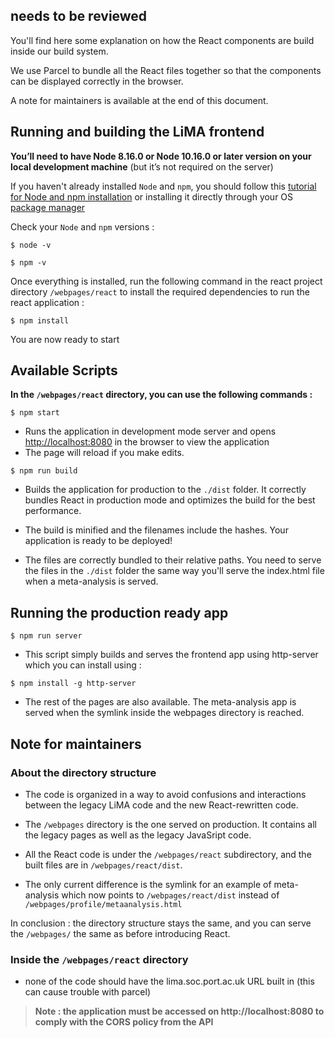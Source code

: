 ## needs to be reviewed

You'll find here some explanation on how the React components are build inside our build system.

We use Parcel to bundle all the React files together so that the components can be displayed correctly in the browser.

A note for maintainers is available at the end of this document.
## Running and building the LiMA frontend

**You’ll need to have Node 8.16.0 or Node 10.16.0 or later version on your local development machine** (but it’s not required on the server)

If you haven't already installed `Node` and `npm`, you should follow this
[tutorial for Node and npm installation](https://docs.npmjs.com/downloading-and-installing-node-js-and-npm) or installing it directly through your OS [package manager](https://nodejs.org/en/download/package-manager/#arch-linux)

Check your `Node` and `npm` versions :

```shell
$ node -v
```

```shell
$ npm -v
```

Once everything is installed, run the following command in the react project directory `/webpages/react` to install the required dependencies to run the react application :
```shell
$ npm install
```
You are now ready to start
## Available Scripts

**In the `/webpages/react` directory, you can use the following commands :**

```shell
$ npm start
```

-   Runs the application in development mode server and opens [http://localhost:8080](http://localhost:8080) in the browser to view the application
-   The page will reload if you make edits.

```shell
$ npm run build
```
-   Builds the application for production to the `./dist` folder. It correctly bundles React in production mode and optimizes the build for the best performance.

-   The build is minified and the filenames include the hashes.
    Your application is ready to be deployed!

-   The files are correctly bundled to their relative paths. You need to serve the files in the `./dist` folder the same way you'll serve the index.html file when a meta-analysis is served.

## Running the production ready app
```shell
$ npm run server
```

-   This script simply builds and serves the frontend app using http-server which you can install using :

```shell
$ npm install -g http-server
```
-   The rest of the pages are also available. The meta-analysis app is served when the symlink inside the webpages directory is reached.

## Note for maintainers

### About the directory structure
-   The code is organized in a way to avoid confusions and interactions between the legacy LiMA code and the new React-rewritten code.

-   The `/webpages` directory is the one served on production. It contains all the legacy pages as well as the legacy JavaSript code.

-   All the React code is under the `/webpages/react` subdirectory, and the built files are in `/webpages/react/dist`.

-   The only current difference is the symlink for an example of meta-analysis which now points to `/webpages/react/dist` instead of `/webpages/profile/metaanalysis.html`

In conclusion : the directory structure stays the same, and you can serve the `/webpages/` the same as before introducing React.

### Inside the `/webpages/react` directory

-   none of the code should have the lima.soc.port.ac.uk URL built in (this can cause trouble with parcel)

>**Note : the application must be accessed on http://localhost:8080 to comply with the CORS policy from the API**
